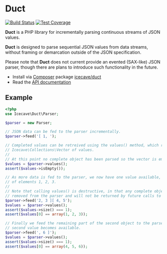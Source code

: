 # Duct

[![Build Status]](http://travis-ci.org/IcecaveStudios/duct)
[![Test Coverage]](http://icecavestudios.github.io/duct/artifacts/tests/coverage)

**Duct** is a PHP library for incrementally parsing continuous streams of JSON values.

**Duct** is designed to parse sequential JSON values from data streams, without framing or demarcation outside of the
JSON specification.

Please note that **Duct** does not current provide an evented (SAX-like) JSON parser, though there are plans to introduce
such functionality in the future.

* Install via [Composer](http://getcomposer.org) package [icecave/duct](https://packagist.org/packages/icecave/duct)
* Read the [API documentation](http://icecavestudios.github.io/duct/artifacts/documentation/api/)

## Example

```php
<?php
use Icecave\Duct\Parser;

$parser = new Parser;

// JSON data can be fed to the parser incrementally.
$parser->feed('[ 1, ');

// Completed values can be retreived using the values() method, which returns an
// Icecave\Collections\Vector of values.
//
// At this point no complete object has been parsed so the vector is empty.
$values = $parser->values();
assert($values->isEmpty());

// As more data is fed to the parser, we now have one value available, an array
// of elements 1, 2, 3.
//
// Note that calling values() is destructive, in that any complete objects are
// removed from the parser and will not be returned by future calls to values().
$parser->feed('2, 3 ][ 4, 5');
$values = $parser->values();
assert($values->size() === 1);
assert($values[0] == array(1, 2, 3));

// Finally we feed the remaining part of the second object to the parser and the
// second value becomes available.
$parser->feed(', 6 ]');
$values = $parser->values();
assert($values->size() === 1);
assert($values[0] == array(4, 5, 6));
```

<!-- references -->
[Build Status]: https://raw.github.com/IcecaveStudios/duct/gh-pages/artifacts/images/icecave/regular/build-status.png
[Test Coverage]: https://raw.github.com/IcecaveStudios/duct/gh-pages/artifacts/images/icecave/regular/coverage.png


